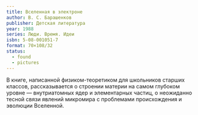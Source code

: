 ```yaml
---
title: Вселенная в электроне
author: В. С. Барашенков
publisher: Детская литература
year: 1988
series: Люди. Время. Идеи
isbn: 5-08-001051-7
format: 70×108/32
status:
  - found
  - pictures
---
```


В книге, написанной физиком-теоретиком для школьников старших классов, рассказывается о строении материи на самом глубоком уровне — внутриатомных ядер и элементарных частиц, о неожиданно тесной связи явлений микромира с проблемами происхождения и эволюции Вселенной.
